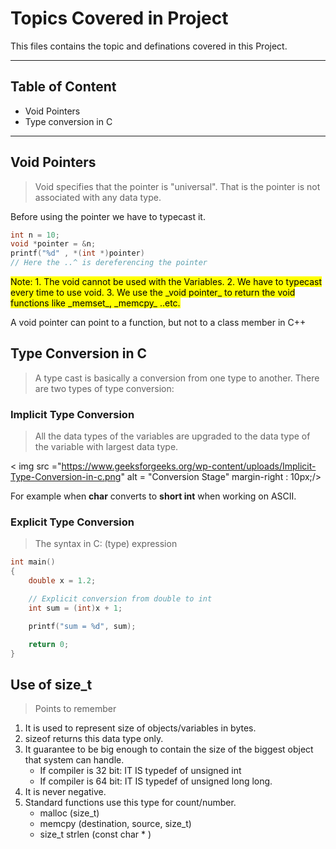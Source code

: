 # Topics Covered in Project

This files contains the topic and definations covered in this Project.

---

## Table of Content
* Void Pointers
* Type conversion in C

---

## Void Pointers

> Void specifies that the pointer is "universal". That is the pointer is not associated with any data type.

Before using the pointer we have to typecast it.

```c
int n = 10;
void *pointer = &n;
printf("%d" , *(int *)pointer)
// Here the ..^ is dereferencing the pointer
```
<mark>
Note: 
1. The void cannot be used with the Variables.
2. We have to typecast every time to use void.
3. We use the _void pointer_  to return the void functions like _memset_, _memcpy_ ..etc. 
</mark>

A void pointer can point to a function, but not to a class member in C++


## Type Conversion in C

> A type cast is basically a conversion from one type to another. There are two types of type conversion:

### Implicit Type Conversion

> All the data types of the variables are upgraded to the data type of the variable with largest data type.

< img src ="https://www.geeksforgeeks.org/wp-content/uploads/Implicit-Type-Conversion-in-c.png" 
alt = "Conversion Stage" 
margin-right : 10px;/>

For example when __char__ converts to __short int__ when working on ASCII.

### Explicit Type Conversion

> The syntax in C: (type) expression

```c
int main()
{
    double x = 1.2;

    // Explicit conversion from double to int
    int sum = (int)x + 1;

    printf("sum = %d", sum);

    return 0;
}
```

## Use of size\_t 

> Points to remember

1. It is used to represent size of objects/variables in bytes.
2. sizeof returns this data type only.
3. It guarantee to be big enough to contain the size of the biggest object that system can handle.
   * If compiler is 32 bit: IT IS typedef of unsigned int
   * If compiler is 64 bit: IT IS typedef of unsigned long long.
4. It is never negative.
5. Standard functions use this type for count/number.
   * malloc (size\_t)
   * memcpy (destination, source, size\_t) 
   * size\_t strlen (const char * )
